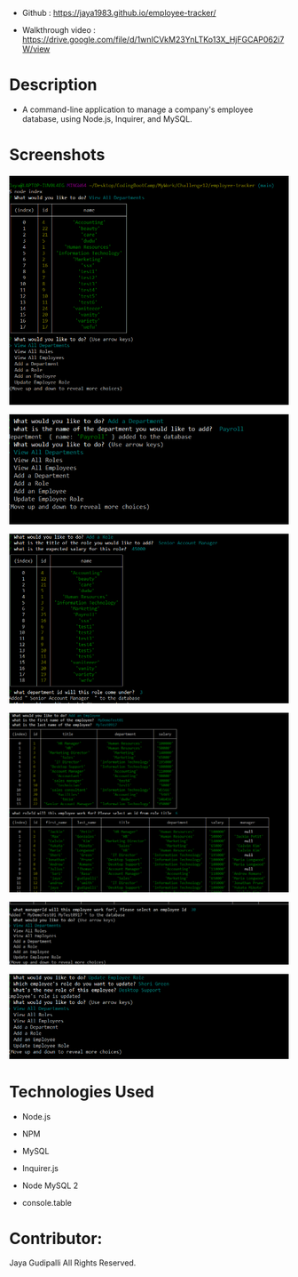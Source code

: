 
* Github : https://jaya1983.github.io/employee-tracker/

* Walkthrough video : https://drive.google.com/file/d/1wnICVkM23YnLTKo13X_HjFGCAP062i7W/view

# Description
* A command-line application to manage a company's employee database, using Node.js, Inquirer, and MySQL.

# Screenshots
![](assets/images/Screenshot_1.PNG)

![](assets/images/Screenshot_2.PNG)

![](assets/images/Screenshot_3.PNG)

![](assets/images/Screenshot_4.PNG)

![](assets/images/Screenshot_5.PNG)

![](assets/images/Screenshot_6.PNG)

# Technologies Used
* Node.js

* NPM

* MySQL

* Inquirer.js

* Node MySQL 2

* console.table

# Contributor:
Jaya Gudipalli All Rights Reserved.